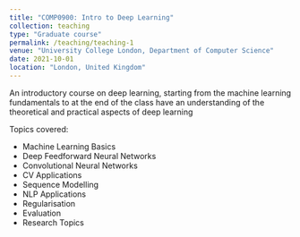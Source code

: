 ```yaml
---
title: "COMP0900: Intro to Deep Learning"
collection: teaching
type: "Graduate course"
permalink: /teaching/teaching-1
venue: "University College London, Department of Computer Science"
date: 2021-10-01
location: "London, United Kingdom"
---
```


An introductory course on deep learning, starting from the machine learning fundamentals to at the end of the class have an understanding of the theoretical and practical aspects of deep learning

Topics covered:
* Machine Learning Basics
* Deep Feedforward Neural Networks
* Convolutional Neural Networks
* CV Applications
* Sequence Modelling
* NLP Applications
* Regularisation
* Evaluation
* Research Topics
